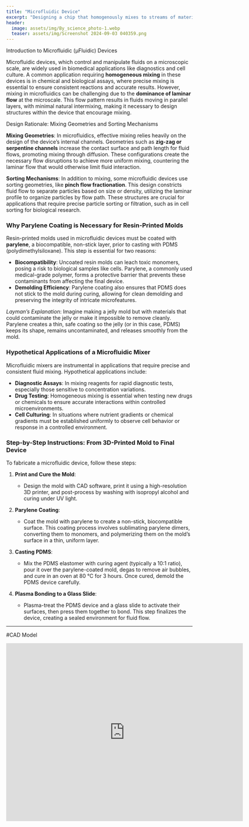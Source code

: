 ```yaml
---
title: "Microfluidic Device"
excerpt: "Designing a chip that homogenously mixes to streams of material together"
header:
  image: assets/img/By_science_photo-1.webp
  teaser: assets/img/Screenshot 2024-09-03 040359.png
---
```


Introduction to Microfluidic (µFluidic) Devices

Microfluidic devices, which control and manipulate fluids on a microscopic scale, are widely used in biomedical applications like diagnostics and cell culture. A common application requiring **homogeneous mixing** in these devices is in chemical and biological assays, where precise mixing is essential to ensure consistent reactions and accurate results. However, mixing in microfluidics can be challenging due to the **dominance of laminar flow** at the microscale. This flow pattern results in fluids moving in parallel layers, with minimal natural intermixing, making it necessary to design structures within the device that encourage mixing.

Design Rationale: Mixing Geometries and Sorting Mechanisms

**Mixing Geometries**: In microfluidics, effective mixing relies heavily on the design of the device’s internal channels. Geometries such as **zig-zag or serpentine channels** increase the contact surface and path length for fluid flows, promoting mixing through diffusion. These configurations create the necessary flow disruptions to achieve more uniform mixing, countering the laminar flow that would otherwise limit fluid interaction.

**Sorting Mechanisms**: In addition to mixing, some microfluidic devices use sorting geometries, like **pinch flow fractionation**. This design constricts fluid flow to separate particles based on size or density, utilizing the laminar profile to organize particles by flow path. These structures are crucial for applications that require precise particle sorting or filtration, such as in cell sorting for biological research.

### Why Parylene Coating is Necessary for Resin-Printed Molds

Resin-printed molds used in microfluidic devices must be coated with **parylene**, a biocompatible, non-stick layer, prior to casting with PDMS (polydimethylsiloxane). This step is essential for two reasons:
  - **Biocompatibility**: Uncoated resin molds can leach toxic monomers, posing a risk to biological samples like cells. Parylene, a commonly used medical-grade polymer, forms a protective barrier that prevents these contaminants from affecting the final device.
  - **Demolding Efficiency**: Parylene coating also ensures that PDMS does not stick to the mold during curing, allowing for clean demolding and preserving the integrity of intricate microfeatures. 

*Layman’s Explanation*: Imagine making a jelly mold but with materials that could contaminate the jelly or make it impossible to remove cleanly. Parylene creates a thin, safe coating so the jelly (or in this case, PDMS) keeps its shape, remains uncontaminated, and releases smoothly from the mold.

### Hypothetical Applications of a Microfluidic Mixer

Microfluidic mixers are instrumental in applications that require precise and consistent fluid mixing. Hypothetical applications include:
  - **Diagnostic Assays**: In mixing reagents for rapid diagnostic tests, especially those sensitive to concentration variations.
  - **Drug Testing**: Homogeneous mixing is essential when testing new drugs or chemicals to ensure accurate interactions within controlled microenvironments.
  - **Cell Culturing**: In situations where nutrient gradients or chemical gradients must be established uniformly to observe cell behavior or response in a controlled environment.

### Step-by-Step Instructions: From 3D-Printed Mold to Final Device

To fabricate a microfluidic device, follow these steps:

1. **Print and Cure the Mold**:
   - Design the mold with CAD software, print it using a high-resolution 3D printer, and post-process by washing with isopropyl alcohol and curing under UV light.

2. **Parylene Coating**:
   - Coat the mold with parylene to create a non-stick, biocompatible surface. This coating process involves sublimating parylene dimers, converting them to monomers, and polymerizing them on the mold’s surface in a thin, uniform layer.

3. **Casting PDMS**:
   - Mix the PDMS elastomer with curing agent (typically a 10:1 ratio), pour it over the parylene-coated mold, degas to remove air bubbles, and cure in an oven at 80 °C for 3 hours. Once cured, demold the PDMS device carefully.

4. **Plasma Bonding to a Glass Slide**:
   - Plasma-treat the PDMS device and a glass slide to activate their surfaces, then press them together to bond. This step finalizes the device, creating a sealed environment for fluid flow.

---

#CAD Model
<iframe src="https://vanderbilt643.autodesk360.com/shares/public/SH286ddQT78850c0d8a440333171449b7c82?mode=embed" width="640" height="480" allowfullscreen="true" webkitallowfullscreen="true" mozallowfullscreen="true"  frameborder="0"></iframe>


